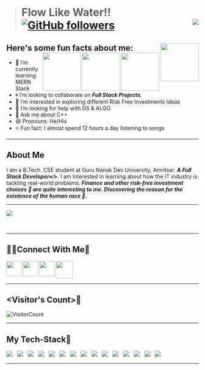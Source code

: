 
> # Flow Like Water!! &nbsp; [![GitHub followers](https://img.shields.io/github/followers/pratham-ops.svg?style=social&label=Followers)](https://github.com/pratham-ops?tab=followers)  <img align="right" src="https://profile-counter.glitch.me/pratham-ops/count.svg" />
## Here's some fun facts about me: <img width="100" align="right" src="https://user-images.githubusercontent.com/83504276/146778999-93e901fd-80eb-4118-8a0d-39df011e32b4.png"><a href="https://git-scm.com/"><img height="100px" align="right" src="https://cdn.svgporn.com/logos/git-icon.svg"></a><a href="https://visualstudio.microsoft.com/"><img height="100px" align="right" src="https://cdn.svgporn.com/logos/visual-studio.svg"></a><a href="https://code.visualstudio.com/"><img height="100px" align="right" src="https://cdn.svgporn.com/logos/visual-studio-code.svg"></a>


<!--   -  **I am a ***Coder***⚡🧙🏻‍♂️**
  -  **I'm a enthusiastic web developer👩🏻‍💻**
  -  **I'm eager to Learn new Technologies 🌊** -->
- 🌱 I’m currently learning MERN Stack
- 🌀 I’m looking to collaborate on <em><b>Full Stack Projects.</em></b>
- 👀 I’m interested in exploring different Risk Free Investments Ideas</em></b>
- 🤔 I’m looking for help with DS & ALGO
- 💬 Ask me about C++
- 😄 Pronouns: He/His
- ⚡ Fun fact: I almost spend 12 hours a day listening to songs
<hr>

## About Me
<p>I am a B.Tech. CSE student at Guru Nanak Dev University, Amritsar. <em><b>A Full Stack Developer<⁄></em></b>. I am Interested in learning about how the IT industry is tackling real-world problems. <em><b>Finance and other risk-free investment choices 💬 are quite interesting to me.</em></b><em><b> Discovering the reason for the existence of the human race 🌱.</em></b></p>
 <hr>
<img align="center" src="http://github-readme-streak-stats.herokuapp.com?user=pratham-ops&theme=dark&date_format=M%20j%5B%2C%20Y%5D&background=0A0015&fire=00B1DD&ring=00C0DD&currStreakLabel=00C6DD">
     
<br><hr>
## 📧📌Connect With Me🐧
 <a href="mailto:ppmk632@gmail.com"><img align="left" width="40px" src="https://cdn-icons-png.flaticon.com/512/281/281769.png" /></a>
 <a href="https://www.linkedin.com/in/pratham-sharma-024132176/"><img align="left" width="40px" src="https://cdn-icons-png.flaticon.com/512/174/174857.png"  /></a>
 <a href="https://github.com/pratham-ops"><img width="45px" src="https://cdn.freebiesupply.com/logos/large/2x/github-octocat-logo-png-transparent.png"></a><!--   https://raw.githubusercontent.com/github/explore/78df643247d429f6cc873026c0622819ad797942/topics/github/github.png -->
 <a href="https://www.instagram.com/_.lone_escapist._/"><img align="left" width="40px" src="https://upload.wikimedia.org/wikipedia/commons/thumb/a/a5/Instagram_icon.png/1024px-Instagram_icon.png" /></a>
 
 <hr>
 
 ## <Visitor's Count>🧐
 ![VisitorCount](https://profile-counter.glitch.me/pratham-ops/count.svg) 
 
 <hr>

## My Tech-Stack🚀
 <div>
 <img src="https://img.shields.io/badge/React-20232A?style=for-the-badge&logo=react&logoColor=61DAFB"> &nbsp;
 <img src="https://img.shields.io/badge/python%20-%2314354C.svg?&style=for-the-badge&logo=python&logoColor=white"> &nbsp;
 <img src="https://img.shields.io/badge/C%2B%2B-00599C?style=for-the-badge&logo=c%2B%2B&logoColor=white"> &nbsp;
 <img src="https://img.shields.io/badge/HTML5-E34F26?style=for-the-badge&logo=html5&logoColor=white"> &nbsp;
  <img src="https://img.shields.io/badge/CSS3-1572B6?style=for-the-badge&logo=css3&logoColor=white"> &nbsp;
  <img src="https://img.shields.io/badge/Bootstrap-563D7C?style=for-the-badge&logo=bootstrap&logoColor=white"> &nbsp;
  <img src="https://img.shields.io/badge/JavaScript-F7DF1E?style=for-the-badge&logo=javascript&logoColor=black"> &nbsp;
  <img src="https://img.shields.io/badge/typescript-%23007ACC.svg?style=for-the-badge&logo=typescript&logoColor=white"> &nbsp;
  <img src="https://img.shields.io/badge/Angular-DD0031?style=for-the-badge&logo=angular&logoColor=white"> &nbsp;
  <img src="https://img.shields.io/badge/Node.js-339933?style=for-the-badge&logo=nodedotjs&logoColor=white"> &nbsp;
  <img src="https://img.shields.io/badge/Express.js-000000?style=for-the-badge&logo=express&logoColor=white"> &nbsp;
  <img src="https://img.shields.io/badge/jQuery-0769AD?style=for-the-badge&logo=jquery&logoColor=white"> &nbsp;
  <img src="https://img.shields.io/badge/MongoDB-4EA94B?style=for-the-badge&logo=mongodb&logoColor=white"> &nbsp;
  <img src="https://img.shields.io/badge/Microsoft%20SQL%20Server-CC2927?style=for-the-badge&logo=microsoft%20sql%20server&logoColor=white"> &nbsp;
  <img src="https://img.shields.io/badge/git%20-%23F05033.svg?&style=for-the-badge&logo=git&logoColor=white"/> &nbsp;
 </div>
 <hr>
 
 
<!-- ### Skills I am Learning : 🛠

<img src="https://img.shields.io/badge/c++%20-%2300599C.svg?&style=for-the-badge&logo=c%2B%2B&logoColor=white">   <img src="https://img.shields.io/badge/python%20-%2314354C.svg?&style=for-the-badge&logo=python&logoColor=white">   <img src="https://img.shields.io/badge/javascript%20-%23323330.svg?&style=for-the-badge&logo=javascript&logoColor=%23F7DF1E">  <img src="https://img.shields.io/badge/html5%20-%23E34F26.svg?&style=for-the-badge&logo=html5&logoColor=white">   <img src="https://img.shields.io/badge/css3%20-%231572B6.svg?&style=for-the-badge&logo=css3&logoColor=white">    <img src="https://img.shields.io/badge/bootstrap%20-%23563D7C.svg?&style=for-the-badge&logo=bootstrap&logoColor=white">   <img src="https://img.shields.io/badge/git%20-%23F05033.svg?&style=for-the-badge&logo=git&logoColor=white"/>   <img src="http://img.shields.io/badge/-VS%20Code-000000?style=for-the-badge&logo=Visual-studio-code&logoColor=blue">    <img src="https://img.shields.io/badge/Wordpress-21759B?style=for-the-badge&logo=wordpress&logoColor=white">
<br><br><br> -->

<!-- ### Connect with me🦖 -->
<!--   <a href="https://wa.me/8837630339"><img src="https://img.shields.io/badge/WhatsApp-25D366?style=for-the-badge&logo=whatsapp&logoColor=white"></a> -->
<!--   &nbsp; <a href="mailto:ppmk632@gmail.co "><img src="https://img.shields.io/badge/Gmail-D14836?style=for-the-badge&logo=gmail&logoColor=white"></a> &nbsp;  <a href="https://github.com/pratham-ops"><img src="https://img.shields.io/badge/Github-000000?style=for-the-badge&logo=Github&logoColor=White"> <a href="https://www.linkedin.com/in/pratham-sharma-024132176/"><img src="https://img.shields.io/badge/LinkedIn-21759B?style=for-the-badge&logo=LinkedIn&logoColor=White"> -->
<!-- <a href="https://www.instagram.com/pratham_5200/"><img src="https://img.shields.io/badge/Instagram-8a3ab9?style=for-the-badge&logo=Instagram&logoColor=White"> -->
 
  
